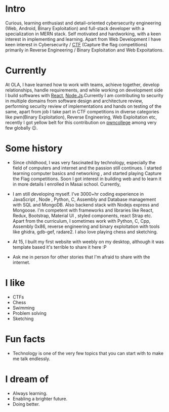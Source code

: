 
# Intro

Curious, learning enthusiast and detail-oriented cybersecurity engineering (Web, Android, Binary Exploitation) and full-stack developer with a specialization in MERN stack. Self motivated and hardworking, with a keen interest in implementing and learning. Apart from Web Development I have keen interest in Cybersecurity / [CTF](https://ctftime.org/) (Capture the flag competitions) primarily in Reverse Engineering / Binary Exploitation and Web Expoitations.

# Currently

At OLA, I have learned how to work with teams, achieve together, develop relationships, handle requirements, and while working on development side I build softwares with [React](https://react.org/), [Node.Js](https://nodejs.org/en).Currently I am contributing to security in multiple domains from software design and architecture review, performing security review of implementations and hands on testing of the same, apart from job I take part in CTF competitions in diverse categories like pwn(Binary Exploitation), Reverse Engineering, Web Exploitation etc, recently I got yellow belt for this contribution on [pwncollege](https://pwn.college) among very few globally 😉.

# Some history

- Since childhood, I was very fascinated by technology, especially the field of computers and internet and the passion still continues. I started learning computer basics and networking , and started playing Capture the Flag competitions. Soon I got interest in building web and to learn it in more details I enrolled in Masai school.
Currently, 
- I am still developing myself. I've 3000+hr coding experience in JavaScript , Node , Python, C, Assembly and Database management with SQL and MongoDB. Also backend stack with Nodejs express and Mongoose. I'm competent with frameworks and libraries like React, Redux, Bootstrap, Material UI , styled components, react Strap etc. Apart from the curriculum, I sometimes work with Python, C, Cpp, Assembly 0x86, reverse engineering and binary exploitation with tools like ghidra, gdb-gef, radare2. I also love playing chess and sketching.

- At 15, I built my first website with weebly on my desktop, although it was template based it's terrible to share it here :P

- Ask me in person for other stories that I'm afraid to share with the internet.

# I like

- CTFs
- Chess
- Swimming
- Problem solving
- Sketching


# Fun facts

- Technology is one of the very few topics that you can start with to make me talk endlessly.

# I dream of

- Always learning.
- Enabling a brighter future.
- Doing better.